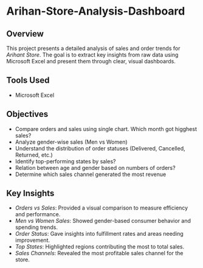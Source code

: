 # Arihan-Store-Analysis-Dashboard

## Overview
This project presents a detailed analysis of sales and order trends for *Arihant Store*. The goal is to extract key insights from raw data using Microsoft Excel and present them through clear, visual dashboards.

## Tools Used
- Microsoft Excel

## Objectives
- Compare orders and sales using single chart.
Which month got higghest sales?
- Analyze gender-wise sales (Men vs Women)
- Understand the distribution of order statuses (Delivered, Cancelled, Returned, etc.)
- Identify top-performing states by sales?
- Relation between age and gender based on numbers of orders?
- Determine which sales channel generated the most revenue

## Key Insights
- *Orders vs Sales*: Provided a visual comparison to measure efficiency and performance.
- *Men vs Women Sales*: Showed gender-based consumer behavior and spending trends.
- *Order Status*: Gave insights into fulfillment rates and areas needing improvement.
- *Top States*: Highlighted regions contributing the most to total sales.
- *Sales Channels*: Revealed the most profitable sales channel for the store.
